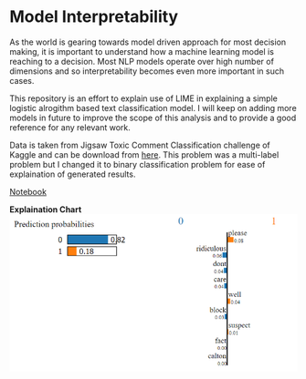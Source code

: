 # Model Interpretability

As the world is gearing towards model driven approach for most decision making, it is important to understand how a machine learning model is reaching to a decision. Most NLP models operate over high number of dimensions and so interpretability becomes even more important in such cases. 

This repository is an effort to explain use of LIME in explaining a simple logistic alrogithm based text classification model. I will keep on adding more models in future to improve the scope of this analysis and to provide a good reference for any relevant work.

Data is taken from Jigsaw Toxic Comment Classification challenge of Kaggle and can be download from [here](https://www.kaggle.com/c/jigsaw-toxic-comment-classification-challenge). This problem was a multi-label problem but I changed it to binary classification problem for ease of explaination of generated results. 

[Notebook](https://nbviewer.jupyter.org/github/AD1985/Lime-Explain-Text-Models/blob/master/Text%20Modelling%20Analyzer.ipynb)

**Explaination Chart**
![](./Lime-Explaination.PNG)
